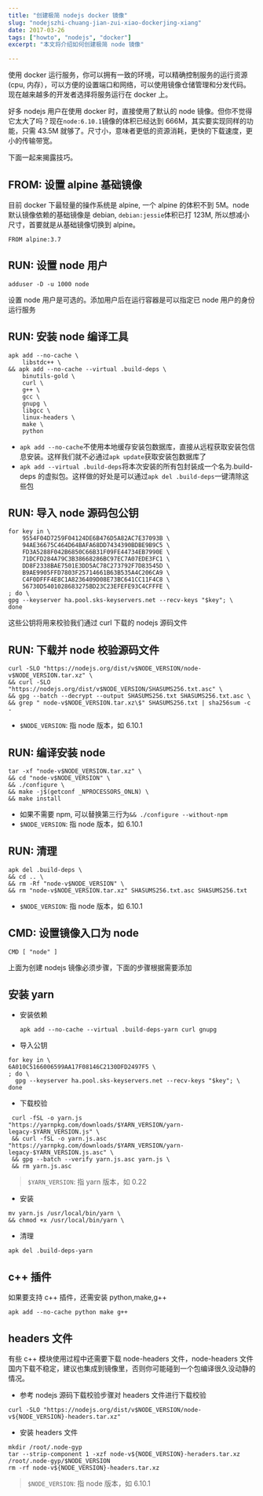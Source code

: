 ```yaml
---
title: "创建极简 nodejs docker 镜像"
slug: "nodejszhi-chuang-jian-zui-xiao-dockerjing-xiang"
date: 2017-03-26
tags: ["howto", "nodejs", "docker"]
excerpt: "本文将介绍如何创建极简 node 镜像"

---
```


使用 docker 运行服务，你可以拥有一致的环境，可以精确控制服务的运行资源 (cpu, 内存），可以方便的设置端口和网络，可以使用镜像仓储管理和分发代码。现在越来越多的开发者选择将服务运行在 docker 上。

好多 nodejs 用户在使用 docker 时，直接使用了默认的 node 镜像。但你不觉得它太大了吗？现在`node:6.10.1`镜像的体积已经达到 666M，其实要实现同样的功能，只需 43.5M 就够了。尺寸小，意味者更低的资源消耗，更快的下载速度，更小的传输带宽。

下面一起来揭露技巧。

## FROM: 设置 alpine 基础镜像

目前 docker 下最轻量的操作系统是 alpine, 一个 alpine 的体积不到 5M。node 默认镜像依赖的基础镜像是 debian, `debian:jessie`体积已打 123M, 所以想减小尺寸，首要就是从基础镜像切换到 alpine。

```
FROM alpine:3.7
```

## RUN: 设置 node 用户

```
adduser -D -u 1000 node
```
设置 node 用户是可选的。添加用户后在运行容器是可以指定已 node 用户的身份运行服务

## RUN: 安装 node 编译工具
```
apk add --no-cache \
    libstdc++ \
&& apk add --no-cache --virtual .build-deps \
    binutils-gold \
    curl \
    g++ \
    gcc \
    gnupg \
    libgcc \
    linux-headers \
    make \
    python
```
- `apk add --no-cache`不使用本地缓存安装包数据库，直接从远程获取安装包信息安装。这样我们就不必通过`apk update`获取安装包数据库了
- `apk add --virtual .build-deps`将本次安装的所有包封装成一个名为.build-deps 的虚拟包。这样做的好处是可以通过`apk del .build-deps`一键清除这些包

## RUN: 导入 node 源码包公钥

```
for key in \
    9554F04D7259F04124DE6B476D5A82AC7E37093B \
    94AE36675C464D64BAFA68DD7434390BDBE9B9C5 \
    FD3A5288F042B6850C66B31F09FE44734EB7990E \
    71DCFD284A79C3B38668286BC97EC7A07EDE3FC1 \
    DD8F2338BAE7501E3DD5AC78C273792F7D83545D \
    B9AE9905FFD7803F25714661B63B535A4C206CA9 \
    C4F0DFFF4E8C1A8236409D08E73BC641CC11F4C8 \
    56730D5401028683275BD23C23EFEFE93C4CFFFE \
; do \
gpg --keyserver ha.pool.sks-keyservers.net --recv-keys "$key"; \
done
```
这些公钥将用来校验我们通过 curl 下载的 nodejs 源码文件

## RUN: 下载并 node 校验源码文件

```
curl -SLO "https://nodejs.org/dist/v$NODE_VERSION/node-v$NODE_VERSION.tar.xz" \
&& curl -SLO "https://nodejs.org/dist/v$NODE_VERSION/SHASUMS256.txt.asc" \
&& gpg --batch --decrypt --output SHASUMS256.txt SHASUMS256.txt.asc \
&& grep " node-v$NODE_VERSION.tar.xz\$" SHASUMS256.txt | sha256sum -c -
```
- `$NODE_VERSION`: 指 node 版本，如 6.10.1

## RUN: 编译安装 node

```
tar -xf "node-v$NODE_VERSION.tar.xz" \
&& cd "node-v$NODE_VERSION" \
&& ./configure \
&& make -j$(getconf _NPROCESSORS_ONLN) \
&& make install
```
- 如果不需要 npm, 可以替换第三行为`&& ./configure --without-npm`
- `$NODE_VERSION`: 指 node 版本，如 6.10.1

## RUN: 清理

```
apk del .build-deps \
&& cd .. \
&& rm -Rf "node-v$NODE_VERSION" \
&& rm "node-v$NODE_VERSION.tar.xz" SHASUMS256.txt.asc SHASUMS256.txt
```
- `$NODE_VERSION`: 指 node 版本，如 6.10.1

## CMD: 设置镜像入口为 node

```
CMD [ "node" ]
```

上面为创建 nodejs 镜像必须步骤，下面的步骤根据需要添加

## 安装 yarn

- 安装依赖
  ```
  apk add --no-cache --virtual .build-deps-yarn curl gnupg
  ```
- 导入公钥
 ```
 for key in \
 6A010C5166006599AA17F08146C2130DFD2497F5 \
 ; do \
   gpg --keyserver ha.pool.sks-keyservers.net --recv-keys "$key"; \
 done
 ```
- 下载校验
 ```
  curl -fSL -o yarn.js "https://yarnpkg.com/downloads/$YARN_VERSION/yarn-legacy-$YARN_VERSION.js" \
  && curl -fSL -o yarn.js.asc "https://yarnpkg.com/downloads/$YARN_VERSION/yarn-legacy-$YARN_VERSION.js.asc" \
  && gpg --batch --verify yarn.js.asc yarn.js \
  && rm yarn.js.asc
 ```
 > `$YARN_VERSION`: 指 yarn 版本，如 0.22

- 安装
 ```
 mv yarn.js /usr/local/bin/yarn \
 && chmod +x /usr/local/bin/yarn \
 ```
- 清理
 ```
 apk del .build-deps-yarn
 ```
## c++ 插件

如果要支持 c++ 插件，还需安装 python,make,g++
```
apk add --no-cache python make g++
```
## headers 文件

有些 c++ 模块使用过程中还需要下载 node-headers 文件，node-headers 文件国内下载不稳定，建议也集成到镜像里，否则你可能碰到一个包编译很久没动静的情况。

- 参考 nodejs 源码下载校验步骤对 headers 文件进行下载校验
 ```
 curl -SLO "https://nodejs.org/dist/v$NODE_VERSION/node-v${NODE_VERSION}-headers.tar.xz"
 ```
- 安装 headers 文件
 ```
 mkdir /root/.node-gyp
 tar --strip-component 1 -xzf node-v${NODE_VERSION}-heraders.tar.xz /root/.node-gyp/$NODE_VERSION
 rm -rf node-v${NODE_VERSION}-headers.tar.xz
 ```
> `$NODE_VERSION`: 指 node 版本，如 6.10.1
